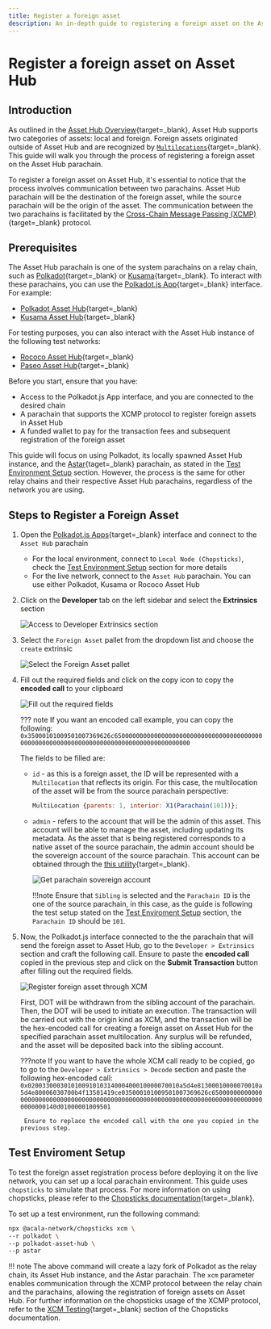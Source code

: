 ```yaml
---
title: Register a foreign asset
description: An in-depth guide to registering a foreign asset on the Asset Hub parachain, providing clear, step-by-step instructions.
---
```


# Register a foreign asset on Asset Hub

## Introduction

As outlined in the [Asset Hub Overview](./overview.md#foreign-assets){target=_blank}, Asset Hub supports two categories of assets: local and foreign. Foreign assets originated outside of Asset Hub and are recognized by [`Multilocations`](https://wiki.polkadot.network/docs/learn/xcm/fundamentals/multilocation-summary){target=_blank}. This guide will walk you through the process of registering a foreign asset on the Asset Hub parachain.

To register a foreign asset on Asset Hub, it's essential to notice that the process involves communication between two parachains. Asset Hub parachain will be the destination of the foreign asset, while the source parachain will be the origin of the asset. The communication between the two parachains is facilitated by the [Cross-Chain Message Passing (XCMP)](https://wiki.polkadot.network/docs/learn-xcm){target=_blank} protocol.

## Prerequisites

The Asset Hub parachain is one of the system parachains on a relay chain, such as [Polkadot](https://polkadot.js.org/apps/?rpc=wss%3A%2F%2Fpolkadot.api.onfinality.io%2Fpublic-ws#/explorer){target=\_blank} or [Kusama](https://polkadot.js.org/apps/?rpc=wss%3A%2F%2Fkusama.api.onfinality.io%2Fpublic-ws#/explorer){target=\_blank}. To interact with these parachains, you can use the [Polkadot.js App](https://polkadot.js.org/apps/#/explorer){target=_blank} interface. For example:

- [Polkadot Asset Hub](https://polkadot.js.org/apps/?rpc=wss%3A%2F%2Fasset-hub-polkadot-rpc.dwellir.com#/explorer){target=\_blank}
- [Kusama Asset Hub](https://polkadot.js.org/apps/?rpc=wss%3A%2F%2Fsys.ibp.network%2Fstatemine#/explorer){target=\_blank}

For testing purposes, you can also interact with the Asset Hub instance of the following test networks:

- [Rococo Asset Hub](https://polkadot.js.org/apps/?rpc=wss%3A%2F%2Fasset-hub-rococo-rpc.dwellir.com#/explorer){target=\_blank}
- [Paseo Asset Hub](https://polkadot.js.org/apps/?rpc=wss%3A%2F%2Fpas-rpc.stakeworld.io%2Fassethub#/explorer){target=\_blank}

Before you start, ensure that you have: 

- Access to the Polkadot.js App interface, and you are connected to the desired chain
- A parachain that supports the XCMP protocol to register foreign assets in Asset Hub
- A funded wallet to pay for the transaction fees and subsequent registration of the foreign asset

This guide will focus on using Polkadot, its locally spawned Asset Hub instance, and the [Astar](https://astar.network/){taget=\_blank} parachain, as stated in the [Test Environment Setup](./register-a-foreign-asset.md/#test-enviroment-setup) section. However, the process is the same for other relay chains and their respective Asset Hub parachains, regardless of the network you are using.

## Steps to Register a Foreign Asset

1. Open the [Polkadot.js Apps](https://polkadot.js.org/apps/){target=_blank} interface and connect to the `Asset Hub` parachain

      - For the local environment, connect to `Local Node (Chopsticks)`, check the [Test Environment Setup](./register-a-foreign-asset.md/#test-enviroment-setup) section for more details
      - For the live network, connect to the `Asset Hub` parachain. You can use either Polkadot, Kusama or Rococo Asset Hub

2. Click on the **Developer** tab on the left sidebar and select the **Extrinsics** section

    ![Access to Developer Extrinsics section](/polkadot-ecosystem-docs-draft/images/building-on-polkadot/parachains/asset-hub/register-a-foreign-asset/register-a-foreign-asset-1.webp)

3. Select the `Foreign Asset` pallet from the dropdown list and choose the `create` extrinsic

    ![Select the Foreign Asset pallet](/polkadot-ecosystem-docs-draft/images/building-on-polkadot/parachains/asset-hub/register-a-foreign-asset/register-a-foreign-asset-2.webp)

4. Fill out the required fields and click on the copy icon to copy the **encoded call** to your clipboard

    ![Fill out the required fields](/polkadot-ecosystem-docs-draft/images/building-on-polkadot/parachains/asset-hub/register-a-foreign-asset/register-a-foreign-asset-4.webp)

    ??? note
        If you want an encoded call example, you can copy the following: `0x35000101009501007369626c6500000000000000000000000000000000000000000000000000000000000000000000000000000000000000`

    The fields to be filled are:

    - `id` - as this is a foreign asset, the ID will be represented with a `Multilocation` that reflects its origin. For this case, the multilocation of the asset will be from the source parachain perspective:
  
        ```javascript
        MultiLocation {parents: 1, interior: X1(Parachain(101))};
        ```

    - `admin` - refers to the account that will be the admin of this asset. This account will be able to manage the asset, including updating its metadata. As the asset that is being registered corresponds to a native asset of the source parachain, the admin account should be the sovereign account of the source parachain. This account can be obtained through the [this utility](https://www.shawntabrizi.com/substrate-js-utilities/){target=\_blank}.

        ![Get parachain sovereign account](/polkadot-ecosystem-docs-draft/images/building-on-polkadot/parachains/asset-hub/register-a-foreign-asset/register-a-foreign-asset-3.webp)

        !!!note 
            Ensure that `Sibling` is selected and the `Parachain ID` is the one of the source parachain, in this case, as the guide is following the test setup stated on the [Test Enviroment Setup](./register-a-foreign-asset.md/#enviroment-setup) section, the `Parachain ID` should be `101`.

5. Now, the Polkadot.js interface connected to the the parachain that will send the foreign asset to Asset Hub, go to the `Developer > Extrinsics` section and craft the following call. Ensure to paste the **encoded call** copied in the previous step and click on the **Submit Transaction** button after filling out the required fields.

    ![Register foreign asset through XCM](/polkadot-ecosystem-docs-draft/images/building-on-polkadot/parachains/asset-hub/register-a-foreign-asset/register-a-foreign-asset-5.webp)

    First, DOT will be withdrawn from the sibling account of the parachain. Then, the DOT will be used to initiate an execution. The transaction will be carried out with the origin kind as XCM, and the transaction will be the hex-encoded call for creating a foreign asset on Asset Hub for the specified parachain asset multilocation. Any surplus will be refunded, and the asset will be deposited back into the sibling account.

    ???note
        If you want to have the whole XCM call ready to be copied, go to go to the `Developer > Extrinsics > Decode` section and paste the following hex-encoded call: `0x020033000301010091010314000400010000070010a5d4e81300010000070010a5d4e80006030700b4f13501419ce035000101009501007369626c6500000000000000000000000000000000000000000000000000000000000000000000000000000000000000140d01000001009501`

        Ensure to replace the encoded call with the one you copied in the previous step.


## Test Enviroment Setup

To test the foreign asset registration process before deploying it on the live network, you can set up a local parachain environment. This guide uses `chopsticks` to simulate that process. For more information on using chopsticks, please refer to the [Chopsticks documentation](../../../dev-tools/chopsticks/overview.md){target=_blank}.

To set up a test environment, run the following command:

```bash
npx @acala-network/chopsticks xcm \
--r polkadot \
--p polkadot-asset-hub \
--p astar
```
!!! note
    The above command will create a lazy fork of Polkadot as the relay chain, its Asset Hub instance, and the Astar parachain. The `xcm` parameter enables communication through the XCMP protocol between the relay chain and the parachains, allowing the registration of foreign assets on Asset Hub. For further information on the chopsticks usage of the XCMP protocol, refer to the [XCM Testing](../../../dev-tools/chopsticks/overview.md#xcm-testing){target=_blank} section of the Chopsticks documentation.